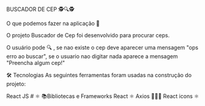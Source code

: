 BUSCADOR DE CEP 🕵️🔍🕵️

O que podemos fazer na aplicação 🏁

O projeto Buscador de Cep foi desenvolvido para procurar ceps.

O usuário pode 🔍 , se nao existe o cep deve aparecer uma mensagem "ops erro ao buscar", se o usuario nao digitar nada aparece a mensagem "Preencha algum cep!"

🛠 Tecnologias
As seguintes ferramentas foram usadas na construção do projeto:

React JS # ⚛️
📚Bibliotecas e Frameworks
React ⚛️ Axios 👩🏼‍💻 React icons ⚛️